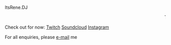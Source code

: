 ItsRene.DJ

<marquee>This will be soon published.</marquee>

Check out for now:
[Twitch](https://www.twitch.tv/itsrene_nl)
[Soundcloud](https://soundcloud.com/itsrene_nl)
[Instagram](https://www.instagram.com/itsrene_nl/)



For all enquiries, please [e-mail](mailto:rene@itsrene.nl) me
